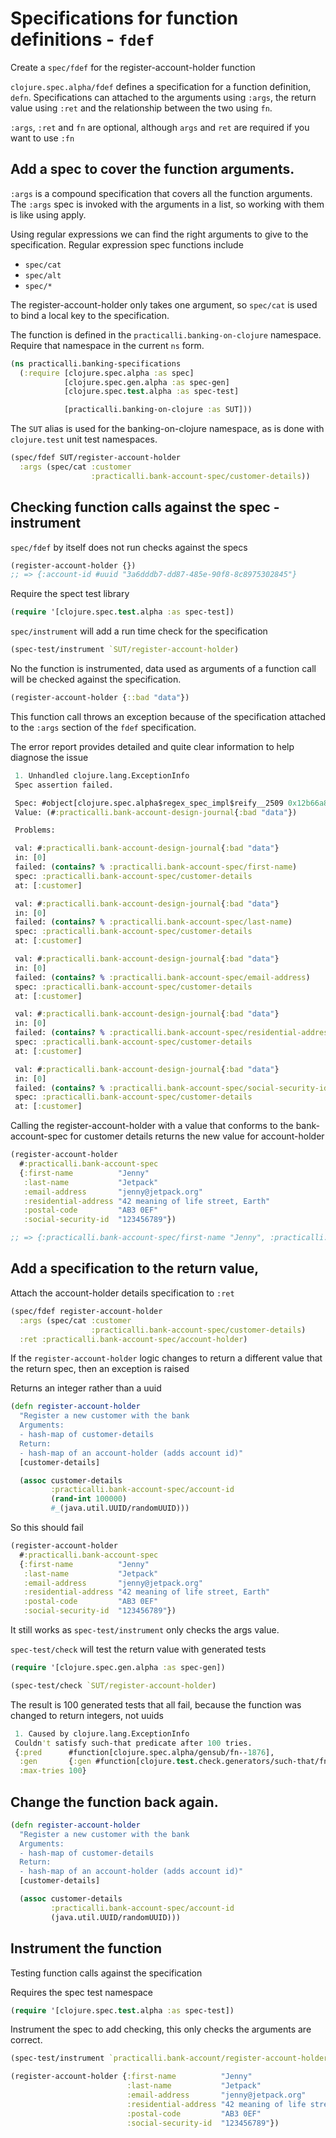 # Specifications for function definitions - `fdef`
Create a `spec/fdef` for the register-account-holder function

`clojure.spec.alpha/fdef` defines a specification for a function definition, `defn`. Specifications can attached to the arguments using `:args`, the return value using `:ret` and the relationship between the two using `fn`.

`:args`, `:ret` and `fn` are optional, although `args` and `ret` are required if you want to use `:fn`


## Add a spec to cover the function arguments.
`:args` is a compound specification that covers all the function arguments. The `:args` spec is invoked with the arguments in a list, so working with them is like using apply.

Using regular expressions we can find the right arguments to give to the specification. Regular expression spec functions include
* `spec/cat`
* `spec/alt`
* `spec/*`

The register-account-holder only takes one argument, so `spec/cat` is used to bind a local key to the specification.

The function is defined in the `practicalli.banking-on-clojure` namespace.  Require that namespace in the current `ns` form.

```clojure
(ns practicalli.banking-specifications
  (:require [clojure.spec.alpha :as spec]
            [clojure.spec.gen.alpha :as spec-gen]
            [clojure.spec.test.alpha :as spec-test]

            [practicalli.banking-on-clojure :as SUT]))
```
The `SUT` alias is used for the banking-on-clojure namespace, as is done with `clojure.test` unit test namespaces.

```clojure
(spec/fdef SUT/register-account-holder
  :args (spec/cat :customer
                  :practicalli.bank-account-spec/customer-details))
```


## Checking function calls against the spec - instrument
`spec/fdef` by itself does not run checks against the specs

```clojure
(register-account-holder {})
;; => {:account-id #uuid "3a6dddb7-dd87-485e-90f8-8c8975302845"}
```

Require the spect test library

```clojure
(require '[clojure.spec.test.alpha :as spec-test])
```

`spec/instrument` will add a run time check for the specification

```clojure
(spec-test/instrument `SUT/register-account-holder)
```

No the function is instrumented, data used as arguments of a function call will be checked against the specification.

```clojure
(register-account-holder {::bad "data"})
```

This function call throws an exception because of the specification attached to the `:args` section of the `fdef` specification.

The error report provides detailed and quite clear information to help diagnose the issue

```clojure
 1. Unhandled clojure.lang.ExceptionInfo
 Spec assertion failed.

 Spec: #object[clojure.spec.alpha$regex_spec_impl$reify__2509 0x12b66a86 "clojure.spec.alpha$regex_spec_impl$reify__2509@12b66a86"]
 Value: (#:practicalli.bank-account-design-journal{:bad "data"})

 Problems:

 val: #:practicalli.bank-account-design-journal{:bad "data"}
 in: [0]
 failed: (contains? % :practicalli.bank-account-spec/first-name)
 spec: :practicalli.bank-account-spec/customer-details
 at: [:customer]

 val: #:practicalli.bank-account-design-journal{:bad "data"}
 in: [0]
 failed: (contains? % :practicalli.bank-account-spec/last-name)
 spec: :practicalli.bank-account-spec/customer-details
 at: [:customer]

 val: #:practicalli.bank-account-design-journal{:bad "data"}
 in: [0]
 failed: (contains? % :practicalli.bank-account-spec/email-address)
 spec: :practicalli.bank-account-spec/customer-details
 at: [:customer]

 val: #:practicalli.bank-account-design-journal{:bad "data"}
 in: [0]
 failed: (contains? % :practicalli.bank-account-spec/residential-address)
 spec: :practicalli.bank-account-spec/customer-details
 at: [:customer]

 val: #:practicalli.bank-account-design-journal{:bad "data"}
 in: [0]
 failed: (contains? % :practicalli.bank-account-spec/social-security-id)
 spec: :practicalli.bank-account-spec/customer-details
 at: [:customer]
```

Calling the register-account-holder with a value that conforms to the bank-account-spec for customer details returns the new value for account-holder

```clojure
(register-account-holder
  #:practicalli.bank-account-spec
  {:first-name          "Jenny"
   :last-name           "Jetpack"
   :email-address       "jenny@jetpack.org"
   :residential-address "42 meaning of life street, Earth"
   :postal-code         "AB3 0EF"
   :social-security-id  "123456789"})

;; => {:practicalli.bank-account-spec/first-name "Jenny", :practicalli.bank-account-spec/last-name "Jetpack", :practicalli.bank-account-spec/email-address "jenny@jetpack.org", :practicalli.bank-account-spec/residential-address "42 meaning of life street, Earth", :practicalli.bank-account-spec/postal-code "AB3 0EF", :practicalli.bank-account-spec/social-security-id "123456789", :account-id #uuid "e0f327de-4e92-479e-a9de-468e2c7c0e6d"}
```


## Add a specification to the return value,
Attach the account-holder details specification to `:ret`

```clojure
(spec/fdef register-account-holder
  :args (spec/cat :customer
                  :practicalli.bank-account-spec/customer-details)
  :ret :practicalli.bank-account-spec/account-holder)
```

If the `register-account-holder` logic changes to return a different value that the return spec, then an exception is raised

Returns an integer rather than a uuid

```clojure
(defn register-account-holder
  "Register a new customer with the bank
  Arguments:
  - hash-map of customer-details
  Return:
  - hash-map of an account-holder (adds account id)"
  [customer-details]

  (assoc customer-details
         :practicalli.bank-account-spec/account-id
         (rand-int 100000)
         #_(java.util.UUID/randomUUID)))
```

So this should fail
```clojure
(register-account-holder
  #:practicalli.bank-account-spec
  {:first-name          "Jenny"
   :last-name           "Jetpack"
   :email-address       "jenny@jetpack.org"
   :residential-address "42 meaning of life street, Earth"
   :postal-code         "AB3 0EF"
   :social-security-id  "123456789"})
```

It still works as `spec-test/instrument` only checks the args value.

`spec-test/check` will test the return value with generated tests

```clojure
(require '[clojure.spec.gen.alpha :as spec-gen])
```

```clojure
(spec-test/check `SUT/register-account-holder)
```

The result is 100 generated tests that all fail, because the function was changed to return integers, not uuids

```clojure
 1. Caused by clojure.lang.ExceptionInfo
 Couldn't satisfy such-that predicate after 100 tries.
 {:pred      #function[clojure.spec.alpha/gensub/fn--1876],
  :gen       {:gen #function[clojure.test.check.generators/such-that/fn--8322]},
  :max-tries 100}
```

## Change the function back again.

```clojure
(defn register-account-holder
  "Register a new customer with the bank
  Arguments:
  - hash-map of customer-details
  Return:
  - hash-map of an account-holder (adds account id)"
  [customer-details]

  (assoc customer-details
         :practicalli.bank-account-spec/account-id
         (java.util.UUID/randomUUID)))
```

## Instrument the function
Testing function calls against the specification

Requires the spec test namespace

```clojure
(require '[clojure.spec.test.alpha :as spec-test])
```

Instrument the spec to add checking, this only checks the arguments are correct.

```clojure
(spec-test/instrument `practicalli.bank-account/register-account-holder)

```


```clojure
(register-account-holder {:first-name          "Jenny"
                          :last-name           "Jetpack"
                          :email-address       "jenny@jetpack.org"
                          :residential-address "42 meaning of life street"
                          :postal-code         "AB3 0EF"
                          :social-security-id  "123456789"})
```
